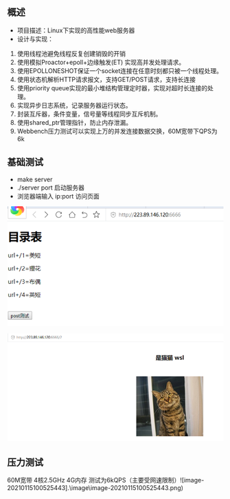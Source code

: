 概述
---------------
* 项目描述：Linux下实现的高性能web服务器
* 设计与实现：

1. 使用线程池避免线程反复创建销毁的开销
2. 使用模拟Proactor+epoll+边缘触发(ET) 实现高并发处理请求。
3. 使用EPOLLONESHOT保证一个socket连接在任意时刻都只被一个线程处理。
4. 使用状态机解析HTTP请求报文，支持GET/POST请求，支持长连接
5. 使用priority queue实现的最小堆结构管理定时器，实现对超时长连接的处理。
6. 实现异步日志系统，记录服务器运行状态。
7. 封装互斥器，条件变量，信号量等线程同步互斥机制。
8. 使用shared_ptr管理指针，防止内存泄漏。
9. Webbench压力测试可以实现上万的并发连接数据交换，60M宽带下QPS为6k

基础测试
------------
* make server
* ./server port 启动服务器
* 浏览器端输入 ip:port 访问页面

![QQ截图20210301231726](.\image\QQ截图20210301231726.png)

![QQ截图20210301231837](.\image\QQ截图20210301231837.png)

## 压力测试

60M宽带 4核2.5GHz 4G内存 测试为6kQPS（主要受网速限制）![image-20210115100525443].\image\image-20210115100525443.png)
